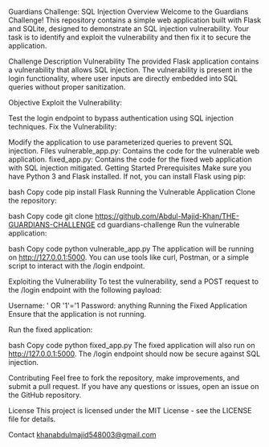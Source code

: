 Guardians Challenge: SQL Injection
Overview
Welcome to the Guardians Challenge! This repository contains a simple web application built with Flask and SQLite, designed to demonstrate an SQL injection vulnerability. Your task is to identify and exploit the vulnerability and then fix it to secure the application.

Challenge Description
Vulnerability
The provided Flask application contains a vulnerability that allows SQL injection. The vulnerability is present in the login functionality, where user inputs are directly embedded into SQL queries without proper sanitization.

Objective
Exploit the Vulnerability:

Test the login endpoint to bypass authentication using SQL injection techniques.
Fix the Vulnerability:

Modify the application to use parameterized queries to prevent SQL injection.
Files
vulnerable_app.py: Contains the code for the vulnerable web application.
fixed_app.py: Contains the code for the fixed web application with SQL injection mitigated.
Getting Started
Prerequisites
Make sure you have Python 3 and Flask installed. If not, you can install Flask using pip:

bash
Copy code
pip install Flask
Running the Vulnerable Application
Clone the repository:

bash
Copy code
git clone https://github.com/Abdul-Majid-Khan/THE-GUARDIANS-CHALLENGE
cd guardians-challenge
Run the vulnerable application:

bash
Copy code
python vulnerable_app.py
The application will be running on http://127.0.0.1:5000. You can use tools like curl, Postman, or a simple script to interact with the /login endpoint.

Exploiting the Vulnerability
To test the vulnerability, send a POST request to the /login endpoint with the following payload:

Username: ' OR '1'='1
Password: anything
Running the Fixed Application
Ensure that the application is not running.

Run the fixed application:

bash
Copy code
python fixed_app.py
The fixed application will also run on http://127.0.0.1:5000. The /login endpoint should now be secure against SQL injection.

Contributing
Feel free to fork the repository, make improvements, and submit a pull request. If you have any questions or issues, open an issue on the GitHub repository.

License
This project is licensed under the MIT License - see the LICENSE file for details.

Contact
khanabdulmajid548003@gmail.com


